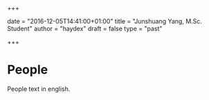 +++

date = "2016-12-05T14:41:00+01:00"
title = "Junshuang Yang, M.Sc. Student"
author = "haydex"
draft = false
type = "past"

+++

# People

People text in english.
